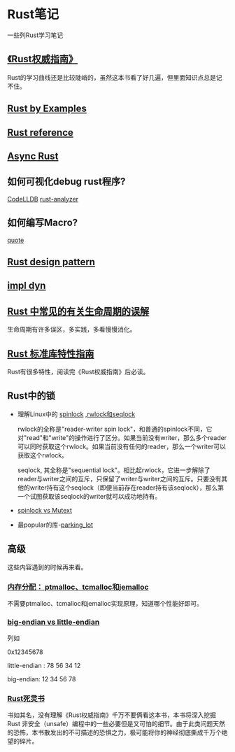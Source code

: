 Rust笔记
=======
一些列Rust学习笔记

## [《Rust权威指南》](./the_rust_programming_language/index.md)

  Rust的学习曲线还是比较陡峭的，虽然这本书看了好几遍，但里面知识点总是记不住。

## [Rust by Examples](https://rustwiki.org/zh-CN/rust-by-example/index.html)

## [Rust reference](https://minstrel1977.gitee.io/rust-reference/introduction.html)
## [Async Rust](./async.md)


## 如何可视化debug rust程序?

[CodeLLDB](https://marketplace.visualstudio.com/items?itemName=vadimcn.vscode-lldb)
[rust-analyzer](https://marketplace.visualstudio.com/items?itemName=matklad.rust-analyzer)

## 如何编写Macro?

[quote](https://github.com/dtolnay/quote)

## [Rust design pattern](https://rust-unofficial.github.io/patterns/)


## [impl dyn ](https://radicle.community/t/rust-s-impl-dyn-trait-syntax/102)

## [Rust 中常见的有关生命周期的误解](https://github.com/pretzelhammer/rust-blog/blob/master/posts/translations/zh-hans/common-rust-lifetime-misconceptions.md#2-%E5%A6%82%E6%9E%9C-t-static-%E9%82%A3%E4%B9%88-t-%E7%9B%B4%E5%88%B0%E7%A8%8B%E5%BA%8F%E7%BB%93%E6%9D%9F%E4%B8%BA%E6%AD%A2%E9%83%BD%E4%B8%80%E5%AE%9A%E6%98%AF%E6%9C%89%E6%95%88%E7%9A%84)

生命周期有许多误区，多实践，多看慢慢消化。


## [Rust 标准库特性指南](https://github.com/pretzelhammer/rust-blog/blob/master/posts/translations/zh-hans/tour-of-rusts-standard-library-traits.md)

Rust有很多特性，阅读完《Rust权威指南》后必读。

## Rust中的锁

* 理解Linux中的 [spinlock](https://zhuanlan.zhihu.com/p/80727111) ,[rwlock和seqlock](https://zhuanlan.zhihu.com/p/94713372)
  
  rwlock的全称是"reader-writer spin lock"，和普通的spinlock不同，它对"read"和"write"的操作进行了区分。如果当前没有writer，那么多个reader可以同时获取这个rwlock。如果当前没有任何的reader，那么一个writer可以获取这个rwlock。

  seqlock, 其全称是"sequential lock"。相比起rwlock，它进一步解除了reader与writer之间的互斥，只保留了writer与writer之间的互斥。只要没有其他的writer持有这个seqlock（即便当前存在reader持有该seqlock），那么第一个试图获取该seqlock的writer就可以成功地持有。
* [spinlock vs Mutext](https://stackoverflow.com/questions/5869825/when-should-one-use-a-spinlock-instead-of-mutex)

* 最popular的库-[parking_lot](https://docs.rs/parking_lot/0.11.1/parking_lot/)

## 高级

这些内容遇到的时候再来看。
### [内存分配： ptmalloc、tcmalloc和jemalloc](http://www.cnhalo.net/2016/06/13/memory-optimize/)
不需要ptmalloc、tcmalloc和jemalloc实现原理，知道哪个性能好即可。

### [big-endian vs little-endian](https://www.section.io/engineering-education/what-is-little-endian-and-big-endian/)

  列如

  0x12345678

  little-endian : 78 56 34 12

  big-endian: 12 34 56 78

### [Rust死灵书](https://learnku.com/docs/nomicon/2018)
  书如其名，没有理解《Rust权威指南》千万不要俩看这本书，本书将深入挖掘 Rust 非安全（unsafe）编程中的一些必要但是又可怕的细节。由于此类问题天然的恐怖，本书散发出的不可描述的恐惧之力，极可能将你的神经彻底撕成千万个绝望的碎片。

